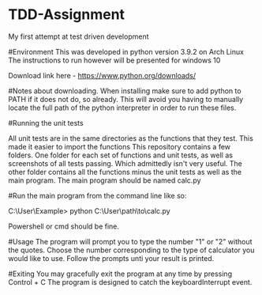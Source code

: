 # TDD-Assignment
My first attempt at test driven development

#Environment
This was developed in python version 3.9.2 on Arch Linux
The instructions to run however will be presented for windows 10

Download link here - https://www.python.org/downloads/


#Notes about downloading. When installing make sure to add python to PATH if it does not do, so already.
This will avoid you having to manually locate the full path of the python interpreter in order to run these files.



#Running the unit tests

All unit tests are in the same directories as the functions that they test. 
This made it easier to import the functions
This repository contains a few folders.
One folder for each set of functions and unit tests, as well as screenshots of all tests passing.
Which admittedly isn't very useful.
The other folder contains all the functions minus the unit tests as well as the main program.
The main program should be named calc.py




#Run the main program from the command line like so:

C:\User\Example> python C:\User\path\to\calc.py

Powershell or cmd should be fine.



#Usage
The program will prompt you to type the number "1" or "2" without the quotes.
Choose the number corresponding to the type of calculator you would like to use.
Follow the prompts unti your result is printed.





#Exiting
You may gracefully exit the program at any time by pressing Control + C
The program is designed to catch the keyboardInterrupt event.

